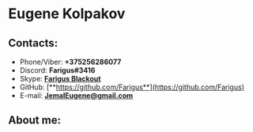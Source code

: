 # Eugene Kolpakov 

## Contacts:

- Phone/Viber: **+375256286077**
- Discord: **Farigus#3416**
- Skype: [**Farigus Blackout**](https://join.skype.com/invite/ec6mJiLFCM2p)
- GitHub: [**https://github.com/Farigus**](https://github.com/Farigus)
- E-mail: **JemalEugene@gmail.com**

## About me:

